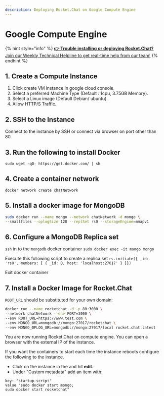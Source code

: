 ```yaml
---
description: Deploying Rocket.Chat on Google Compute Engine
---
```


# Google Compute Engine

{% hint style="info" %}
[**👉 Trouble installing or deploying Rocket.Chat?** Join our Weekly Technical Helpline to get real-time help from our team!](https://app.livestorm.co/rocket-chat/rocketchats-weekly-technical-helpline?type=detailed)
{% endhint %}

## 1. Create a Compute Instance

1. Click create VM instance in google cloud console.
2. Select a preferred Machine Type (Default : 1cpu, 3.75GB Memory).
3. Select a Linux image (Default Debian/ ubuntu).
4. Allow HTTP/S Traffic.

## 2. SSH to the Instance

Connect to the instance by SSH or connect via browser on port other than 80.

## 3. Run the following to install Docker

`sudo wget -qO- https://get.docker.com/ | sh`

## 4. Create a container network

`docker network create chatNetwork`

## 5. Install a docker image for MongoDB

```bash
sudo docker run --name mongo --network chatNetwork -d mongo \
--smallfiles --oplogSize 128 --replSet rs0 --storageEngine=mmapv1
```

## 6. Configure a MongoDB Replica set

`ssh` in to the `mongodb` docker container `sudo docker exec -it mongo mongo`

Execute this following script to create a replica set `rs.initiate({ _id: 'rs0', members: [ { _id: 0, host: 'localhost:27017' } ]})`

Exit docker container

## 7. Install a Docker Image for Rocket.Chat

`ROOT_URL` should be substituted for your own domain:

```bash
docker run --name rocketchat -d -p 80:3000 \
--network chatNetwork --env PORT=3000 \
--env ROOT_URL=https://www.test.com \
--env MONGO_URL=mongodb://mongo:27017/rocketchat \
--env MONGO_OPLOG_URL=mongodb://mongo:27017/local rocket.chat:latest
```

You are now running Rocket.Chat on compute engine. You can open a browser with the external IP of the instance.

If you want the containers to start each time the instance reboots configure the following to the instance.

* Click on the instance in the and hit **edit**.
* Under "Custom metadata" add an item with:

```
key: "startup-script"
value "sudo docker start mongo;
sudo docker start rocketchat"
```
